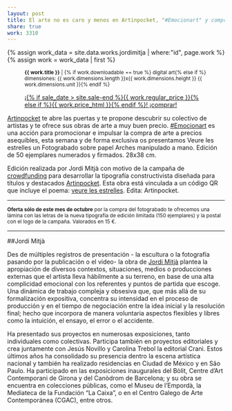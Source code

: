 ```yaml
---
layout: post
title: El arte no es caro y menos en Artinpocket, "#Emocionart" y compra arte 
share: true
work: 3310
---
```


{% assign work_data = site.data.works.jordimitja | where:"id", page.work %}
{% assign work = work_data | first %}
<figure class="text-center">
	<div class="padding-artwork-container">
		<div class="embed-container embed-container_9-16">
			<core-image sizing="cover" class="core-image-size" preload fade src="{{ work.featured_src }}"></core-image>	
		</div>
	</div>
	<figcaption>
		<p><small><strong>{{ work.title }}</strong> | {% if work.downloadable == true %} digital art{% else if %} dimensiones: {{ work.dimensions.length }}x{{ work.dimensions.height }} {{ work.dimensions.unit }}{% endif %}</small></p>
		<p><a href="{{ work.permalink }}" class="btn btn-primary btn-lg">¡{% if sale_date > site.sale-end %}{{ work.regular_price }}{% else if %}{{ work.price_html }}{% endif %}! ¡comprar! <i class="fa fa-credit-card"></i></a></p>
	</figcaption>
</figure>

[Artinpocket](http://www.artinpocket.cat/) te abre las puertas y te propone descubrir su colectivo de artistas y te ofrece sus obras de arte a muy buen precio. [#Emocionart](http://www.artinpocket.cat/product-category/emocionart/) es una acción para promocionar e impulsar la compra de arte a precios asequibles, esta semana y de forma exclusiva os presentamos Veure les estrelles un Fotograbado sobre papel Arches manipulado a mano. Edición de 50 ejemplares numerados y firmados. 28x38 cm.

Edición realizada por Jordi Mitjà con motivo de la campaña de [crowdfunding](http://www.verkami.com/projects/8133-tipografia-artinpocket-regular) para desarrollar la tipografía constructivista diseñada para títulos y destacados [Artinpocket](http://www.artinpocketregular.com/download/). Esta obra está vinculada a un código QR que incluye el poema: [veure les estrelles](http://www.artinpocketregular.com/general/home/2014/07/19/veure-les-estrelles/). Edita: Artinpocket.

-----------

<p><small><strong>Oferta sólo de este mes de octubre</strong> por la compra del fotograbado te ofrecemos una lámina con las letras de la nueva tipografía de edición limitada (150 ejemplares) y la postal con el logo de la campaña. Valorados en 15 €.</small></p>

-----------

##Jordi Mitjà

Des de múltiples registros de presentación - la escultura o la fotografía pasando por la publicación o el video- la obra de [Jordi Mitjà](http://www.jordimitja.com/?cat=30) plantea la apropiación de diversos contextos, situaciones, medios o producciones externas que el artista lleva hábilmente a su terreno, en base de una alta complicidad emocional con los referentes y puntos de partida que escoge.  Una dinámica de trabajo compleja y obsesiva que, que más allá de su formalización expositiva, concentra su intensidad en el proceso de producción y en el tiempo de negociación entre la idea inicial y la resolución final; hecho que incorpora de manera voluntaria aspectos flexibles y libres como la intuición, el ensayo, el error o el accidente.

Ha presentado sus proyectos en numerosas exposiciones, tanto individuales como colectivas. Participa también en proyectos editoriales y crea juntamente con Jesús Novillo y Carolina Trebol la editorial Crani. Estos últimos años ha consolidado su presencia dentro la escena artística nacional y también ha realizado residencias en Ciudad de México y en Sâo Paulo. Ha participado en las exposiciones inaugurales del Bòlit, Centre d’Art Contemporani de Girona y del Canòdrom de Barcelona; y su obra se encuentra en colecciones públicas, como el Museu de l’Empordà, la Mediateca de la Fundación “La Caixa”, o en el Centro Galego de Arte Contemporánea (CGAC), entre otros.